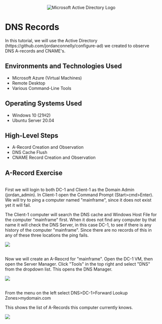 <p align="center">
<img src="https://i.imgur.com/pU5A58S.png" alt="Microsoft Active Directory Logo"/>
</p>

<h1>DNS Records</h1>
In this tutorial, we will use the Active Directory (https://github.com/jordanconnelly/configure-ad) we created to observe DNS A-records and CNAME's. <br />



<h2>Environments and Technologies Used</h2>

- Microsoft Azure (Virtual Machines)
- Remote Desktop
- Various Command-Line Tools

<h2>Operating Systems Used </h2>

- Windows 10 (21H2)
- Ubuntu Server 20.04

<h2>High-Level Steps</h2>

- A-Record Creation and Observation
- DNS Cache Flush
- CNAME Record Creation and Observation

<h2>A-Record Exercise</h2>
</p>
<br />
First we will login to both DC-1 and Client-1 as the Domain Admin (jordan_admin). In Client-1 open the Command Prompt (Start>cmd>Enter). We will try to ping a computer named "mainframe", since it does not exist yet it will fail.
<p></p>
The Client-1 computer will search the DNS cache and Windows Host File for the computer "mainframe" first. When it does not find any computer by that name it will check the DNS Server, in this case DC-1, to see if there is any history of the computer "mainframe". Since there are no records of this in any of these three locations the ping fails.
<p>
<img src="https://imgur.com/v6Aij8W.png">
</p>
<br />
Now we will create an A-Reocrd for "mainframe". Open the DC-1 VM, then open the Server Manager. Click "Tools" in the top right and select "DNS" from the dropdown list. This opens the DNS Manager.
<p>
<img src="https://imgur.com/oyv4qYT.png">
</p>
<br />
From the menu on the left select DNS>DC-1>Forward Lookup Zones>mydomain.com
<p>
This shows the list of A-Records this computer currently knows.
<p>
<img src="https://imgur.com/Un9G8Wz.png">
</p>
<br />
